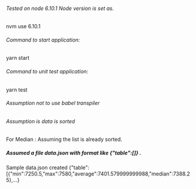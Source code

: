 ###### Tested on node 6.10.1 Node version is set as.
nvm use 6.10.1

###### Command to start application:
yarn start

###### Command to unit test application:
yarn test

###### Assumption not to use babel transpiler

###### Assumption is data is sorted

For Median : Assuming the list is already sorted.

##### Assumed a file data.json with format like {"table":[]} .
Sample data.json created {"table":[{"min":7250.5,"max":7580,"average":7401.579999999988,"median":7388.25},...}
